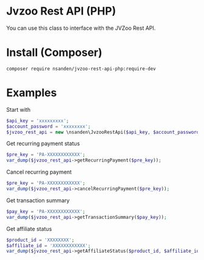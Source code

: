 # Jvzoo Rest API (PHP)

You can use this class to interface with the JVZoo Rest API.

# Install (Composer)

```
composer require nsanden/jvzoo-rest-api-php:require-dev
```

# Examples

Start with
```php
$api_key = 'xxxxxxxxx';
$account_password = 'xxxxxxxx';
$jvzoo_rest_api = new \nsanden\JvzooRestApi($api_key, $account_password);
```
Get recurring payment status
```php
$pre_key = 'PA-XXXXXXXXXXXX';
var_dump($jvzoo_rest_api->getRecurringPayment($pre_key));
```
Cancel recurring payment
```php
$pre_key = 'PA-XXXXXXXXXXXX';
var_dump($jvzoo_rest_api->cancelRecurringPayment($pre_key));
```
Get transaction summary
```php
$pay_key = 'PA-XXXXXXXXXXXX';
var_dump($jvzoo_rest_api->getTransactionSummary($pay_key));
```
Get affiliate status
```php
$product_id = 'XXXXXXXX';
$affiliate_id = 'XXXXXXXXXXXX';
var_dump($jvzoo_rest_api->getAffiliateStatus($product_id, $affiliate_id));
```
